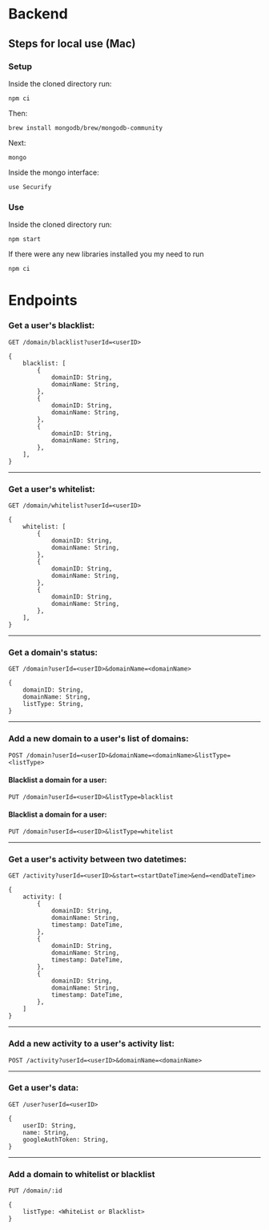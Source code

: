 # Backend

## Steps for local use (Mac)

### Setup

Inside the cloned directory run:

```
npm ci
```

Then:

```
brew install mongodb/brew/mongodb-community
```

Next:

```
mongo
```

Inside the mongo interface:

```
use Securify
```

### Use

Inside the cloned directory run:

```
npm start
```

If there were any new libraries installed you my need to run

```
npm ci
```

# Endpoints

### Get a user's blacklist:

`GET /domain/blacklist?userId=<userID>`

```
{
    blacklist: [
        {
            domainID: String,
            domainName: String,
        },
        {
            domainID: String,
            domainName: String,
        },
        {
            domainID: String,
            domainName: String,
        },
    ],
}
```
---
### Get a user's whitelist:

`GET /domain/whitelist?userId=<userID>`

```
{
    whitelist: [
        {
            domainID: String,
            domainName: String,
        },
        {
            domainID: String,
            domainName: String,
        },
        {
            domainID: String,
            domainName: String,
        },
    ],
}
```
---
### Get a domain's status:

`GET /domain?userId=<userID>&domainName=<domainName>`

```
{
    domainID: String,
    domainName: String,
    listType: String,
}
```
---
### Add a new domain to a user's list of domains:

`POST /domain?userId=<userID>&domainName=<domainName>&listType=<listType>`

#### Blacklist a domain for a user:

`PUT /domain?userId=<userID>&listType=blacklist`

#### Blacklist a domain for a user:

`PUT /domain?userId=<userID>&listType=whitelist`

---
### Get a user's activity between two datetimes:

`GET /activity?userId=<userID>&start=<startDateTime>&end=<endDateTime>`

```
{
    activity: [
        {
            domainID: String,
            domainName: String,
            timestamp: DateTime,
        },
        {
            domainID: String,
            domainName: String,
            timestamp: DateTime,
        },
        {
            domainID: String,
            domainName: String,
            timestamp: DateTime,
        },
    ]
}
```
---
### Add a new activity to a user's activity list:

`POST /activity?userId=<userID>&domainName=<domainName>`

---
### Get a user's data:

`GET /user?userId=<userID>`

```
{
    userID: String,
    name: String,
    googleAuthToken: String,
}
```
---
### Add a domain to whitelist or blacklist

`PUT /domain/:id`

```
{
    listType: <WhiteList or Blacklist>
}
```
